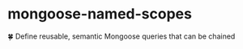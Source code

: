 # mongoose-named-scopes
:four_leaf_clover: Define reusable, semantic Mongoose queries that can be chained
